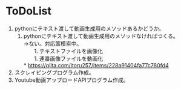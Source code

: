 # ToDoList

1. pythonにテキスト渡して動画生成用のメソッドあるかどうか。
    1. pythonにテキスト渡して動画生成用のメソッドなければつくる。    
        →ない。対応策模索中。  
        1. テキストファイルを画像化  
        1. 連番画像ファイルを動画化  
            * https://qiita.com/itoru257/items/228a91404fa77c780fd4
1. スクレイピングプログラム作成。
1. Youtube動画アップロードAPIプログラム作成。
